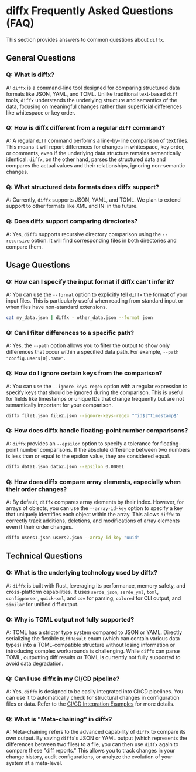 # diffx Frequently Asked Questions (FAQ)

This section provides answers to common questions about `diffx`.

## General Questions

### Q: What is diffx?

A: `diffx` is a command-line tool designed for comparing structured data formats like JSON, YAML, and TOML. Unlike traditional text-based `diff` tools, `diffx` understands the underlying structure and semantics of the data, focusing on meaningful changes rather than superficial differences like whitespace or key order.

### Q: How is diffx different from a regular `diff` command?

A: A regular `diff` command performs a line-by-line comparison of text files. This means it will report differences for changes in whitespace, key order, or comments, even if the underlying data structure remains semantically identical. `diffx`, on the other hand, parses the structured data and compares the actual values and their relationships, ignoring non-semantic changes.

### Q: What structured data formats does diffx support?

A: Currently, `diffx` supports JSON, YAML, and TOML. We plan to extend support to other formats like XML and INI in the future.

### Q: Does diffx support comparing directories?

A: Yes, `diffx` supports recursive directory comparison using the `--recursive` option. It will find corresponding files in both directories and compare them.

## Usage Questions

### Q: How can I specify the input format if diffx can't infer it?

A: You can use the `--format` option to explicitly tell `diffx` the format of your input files. This is particularly useful when reading from standard input or when files have non-standard extensions.

```bash
cat my_data.json | diffx - other_data.json --format json
```

### Q: Can I filter differences to a specific path?

A: Yes, the `--path` option allows you to filter the output to show only differences that occur within a specified data path. For example, `--path "config.users[0].name"`.

### Q: How do I ignore certain keys from the comparison?

A: You can use the `--ignore-keys-regex` option with a regular expression to specify keys that should be ignored during the comparison. This is useful for fields like timestamps or unique IDs that change frequently but are not semantically important for your comparison.

```bash
diffx file1.json file2.json --ignore-keys-regex "^id$|^timestamp$"
```

### Q: How does diffx handle floating-point number comparisons?

A: `diffx` provides an `--epsilon` option to specify a tolerance for floating-point number comparisons. If the absolute difference between two numbers is less than or equal to the epsilon value, they are considered equal.

```bash
diffx data1.json data2.json --epsilon 0.00001
```

### Q: How does diffx compare array elements, especially when their order changes?

A: By default, `diffx` compares array elements by their index. However, for arrays of objects, you can use the `--array-id-key` option to specify a key that uniquely identifies each object within the array. This allows `diffx` to correctly track additions, deletions, and modifications of array elements even if their order changes.

```bash
diffx users1.json users2.json --array-id-key "uuid"
```

## Technical Questions

### Q: What is the underlying technology used by diffx?

A: `diffx` is built with Rust, leveraging its performance, memory safety, and cross-platform capabilities. It uses `serde_json`, `serde_yml`, `toml`, `configparser`, `quick-xml`, and `csv` for parsing, `colored` for CLI output, and `similar` for unified diff output.

### Q: Why is TOML output not fully supported?

A: TOML has a stricter type system compared to JSON or YAML. Directly serializing the flexible `DiffResult` enum (which can contain various data types) into a TOML-compatible structure without losing information or introducing complex workarounds is challenging. While `diffx` can parse TOML, outputting diff results *as* TOML is currently not fully supported to avoid data degradation.

### Q: Can I use diffx in my CI/CD pipeline?

A: Yes, `diffx` is designed to be easily integrated into CI/CD pipelines. You can use it to automatically check for structural changes in configuration files or data. Refer to the [CI/CD Integration Examples](ci-cd.md) for more details.

### Q: What is "Meta-chaining" in diffx?

A: Meta-chaining refers to the advanced capability of `diffx` to compare its own output. By saving `diffx`'s JSON or YAML output (which represents the differences between two files) to a file, you can then use `diffx` again to compare these "diff reports." This allows you to track changes in your change history, audit configurations, or analyze the evolution of your system at a meta-level.
